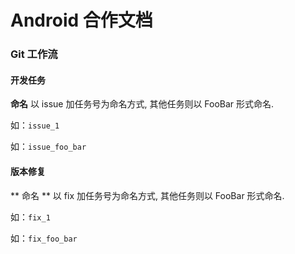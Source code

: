 # Android 合作文档

### Git 工作流

#### 开发任务

**命名** 以 issue 加任务号为命名方式, 其他任务则以 FooBar 形式命名.

如：`issue_1`

如：`issue_foo_bar`

#### 版本修复

** 命名 ** 以 fix 加任务号为命名方式, 其他任务则以 FooBar 形式命名.

如：`fix_1`

如：`fix_foo_bar`

